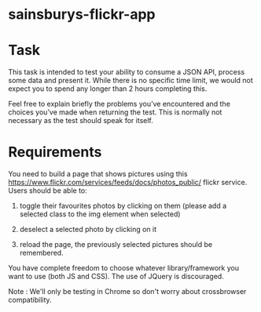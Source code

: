 # sainsburys-flickr-app

# Task

This task is intended to test your ability to consume a JSON API, process some data and present it. While there is no specific time limit, 
we would not expect you to spend any longer than 2 hours completing this.

Feel free to explain briefly the problems you’ve encountered and the choices you’ve made when returning the test. 
This is normally not necessary as the test should speak for itself.

# Requirements
You need to build a page that shows pictures using this https://www.flickr.com/services/feeds/docs/photos_public/ flickr service.
Users should be able to:

1. toggle their favourites photos by clicking on them (please add a selected class to the img element when selected)

2. deselect a selected photo by clicking on it

3. reload the page, the previously selected pictures should be remembered.

You have complete freedom to choose whatever library/framework you want to use (both JS and CSS).
The use of JQuery is discouraged.

Note : We'll only be testing in Chrome so don't worry about crossbrowser compatibility.
